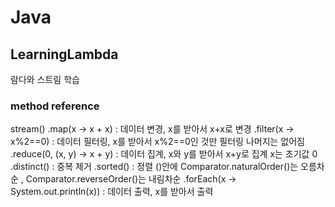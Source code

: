 # Java 

## LearningLambda
람다와 스트림 학습
### method reference
stream()
        .map(x -> x + x) : 데이터 변경, x를 받아서 x+x로 변경
        .filter(x -> x%2==0) : 데이터 필터링, x를 받아서 x%2==0인 것만 필터링 나머지는 없어짐
        .reduce(0, (x, y) -> x + y) : 데이터 집계, x와 y를 받아서 x+y로 집계 x는 초기값 0
        .distinct() : 중복 제거
        .sorted() : 정렬 ()안에 Comparator.naturalOrder()는 오름차순 , Comparator.reverseOrder()는 내림차순
        .forEach(x -> System.out.println(x)) : 데이터 출력, x를 받아서 출력
